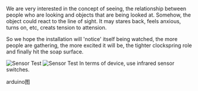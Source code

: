 We are very interested in the concept of seeing, the relationship between people who are looking and objects that are being looked at. Somehow, the object could react to the line of sight. It may stares back, feels anxious, turns on, etc, creats tension to attension.

So we hope the installation will 'notice' itself being watched, the more people are gathering, the more excited it will be, the tighter clockspring role and finally hit the soap surface.


![Sensor Test](../project_images/arduino_test1?raw=true "Sensor Test")
![Sensor Test](../project_images/arduino_test1?raw=true "Sensor Test")
In terms of device, use infrared sensor switches.


arduino图
